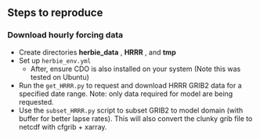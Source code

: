 ## Steps to reproduce

### Download hourly forcing data
- Create directories __herbie_data__ , __HRRR__ , and __tmp__
- Set up `herbie_env.yml`
  - After, ensure CDO is also installed on your system (Note this was tested on Ubuntu)
- Run the `get_HRRR.py` to request and download HRRR GRIB2 data for a specified date range. Note: only data required for model are being requested.
- Use the `subset_HRRR.py` script to subset GRIB2 to model domain (with buffer for better lapse rates). This will also convert the clunky grib file to netcdf with cfgrib + xarray. 
